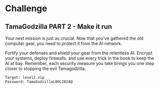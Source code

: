 # Challenge

## TamaGodzilla PART 2 - Make it run

Your next mission is just as crucial. Now that you’ve gathered the old computer gear, you need to protect it from the AI network.

Fortify your defenses and shield your gear from the relentless AI. Encrypt your systems, deploy firewalls, and use every trick in the book to keep the AI at bay. Remember, each security measure you take brings you one step closer to stopping the evil Tamagodzilla.

```
Target: level2.zip
Password: TamaGodzillaL00L2024@
```